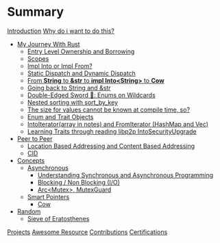 # Summary

[Introduction](README.md)
[Why do i want to do this?](journey/init.md)

- [My Journey With Rust](journey/README.md)
    - [Entry Level Ownership and Borrowing](journey/simple_ownership_borrowing.md)
    - [Scopes](journey/scopes.md)
    - [Impl Into or Impl From?](journey/impl_into_or_impl_from.md)
    - [Static Dispatch and Dynamic Dispatch](journey/static_dynamic_dispatch.md)
    - [From **String** to **&str** to **impl Into\<String\>** to **Cow**](journey/string_&str_Cow.md)
    - [Going back to String and &str](journey/string_and_str.md)
    - [Double-Edged Sword 🔪: Enums on Wildcards](journey/rust_enum.md)
    - [Nested sorting with sort_by_key](journey/sort_by_key.md)
    - [The size for values cannot be known at compile time, so?](journey/box_vs_ref.md)
    - [Enum and Trait Objects](journey/enum_trait_object.md)
    - [IntoIterator(array in notes) and FromIterator (HashMap and Vec)](journey/into_from_iterator.md)
    - [Learning Traits through reading libp2p IntoSecurityUpgrade](journey/traits_libp2p.md)
- [Peer to Peer]()
    - [Location Based Addressing and Content Based Addressing](p2p/location_vs_content.md)
    - [CID](p2p/cid.md)
- [Concepts](topics/README.md)
    - [Asynchronous](topics/async/README.md)
        - [Understanding Synchronous and Asynchronous Programming](topics/async/async_sync.md)
        - [Blocking / Non Blocking (I/O)]()
        - [Arc<Mutex<T>>, MutexGuard]()
    - [Smart Pointers](topics/smart_pointer/README.md)
        - [Cow](topics/smart_pointer/cow.md)
- [Random](random/README.md)
    - [Sieve of Eratosthenes](random/sieve.md)

[Projects](project.md)
[Awesome Resource](awesome.md)
[Contributions](contributions.md)
[Certifications](certifications.md)